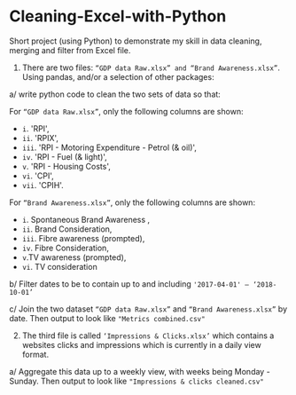 # Cleaning-Excel-with-Python
Short project (using Python) to demonstrate my skill in data cleaning, merging and filter from Excel file. 

1. There are two files: `“GDP data Raw.xlsx” and “Brand Awareness.xlsx”`. Using pandas, and/or a selection of other packages:

a/ write python code to clean the two sets of data so that:

For `“GDP data Raw.xlsx”`, only the following columns are shown: 
   * `i`.	 'RPI', 
   * `ii`.	 'RPIX', 
   * `iii`.	 'RPI - Motoring Expenditure - Petrol (& oil)',
   * `iv`.	 'RPI - Fuel (& light)',
   * `v`.	 'RPI - Housing Costs',
   * `vi`.	 'CPI', 
   * `vii`.	'CPIH'. 

For `“Brand Awareness.xlsx”`, only the following columns are shown:
  * `i`. Spontaneous Brand Awareness , 
  * `ii`. Brand Consideration, 
  * `iii`. Fibre awareness (prompted),
  * `iv`.	Fibre Consideration,
  * `v`.TV awareness (prompted),
  * `vi`. TV consideration 

b/ Filter dates to be to contain up to and including `'2017-04-01' – ‘2018-10-01’` 

c/ Join the two dataset `“GDP data Raw.xlsx”` and `“Brand Awareness.xlsx”` by date. Then output to look like `"Metrics combined.csv"`

2. The third file is called `‘Impressions & Clicks.xlsx’` which contains a websites clicks and impressions which is currently in a daily view format.

a/ Aggregate this data up to a weekly view, with weeks being Monday - Sunday. Then output to look like `"Impressions & clicks cleaned.csv"`


